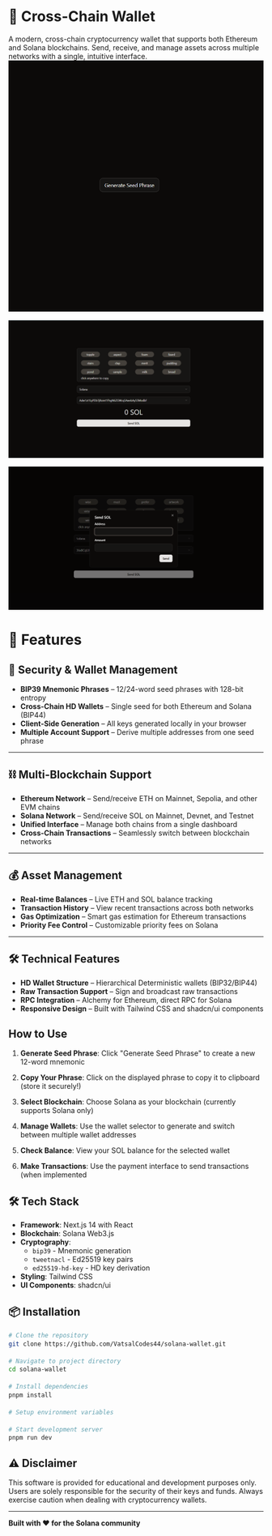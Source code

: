 
# 🎒 Cross-Chain Wallet
A modern, cross-chain cryptocurrency wallet that supports both Ethereum and Solana blockchains. Send, receive, and manage assets across multiple networks with a single, intuitive interface.
![Solana Wallet](https://github.com/VatsalCodes44/solana-wallet/blob/main/public/Screenshot1.png)

![Solana Wallet](https://github.com/VatsalCodes44/solana-wallet/blob/main/public/Screenshot3.png)

![Solana Wallet](https://github.com/VatsalCodes44/solana-wallet/blob/main/public/Screenshot2.png)

# 🌟 Features

## 🔐 Security & Wallet Management
- **BIP39 Mnemonic Phrases** – 12/24-word seed phrases with 128-bit entropy  
- **Cross-Chain HD Wallets** – Single seed for both Ethereum and Solana (BIP44)  
- **Client-Side Generation** – All keys generated locally in your browser  
- **Multiple Account Support** – Derive multiple addresses from one seed phrase  

---

## ⛓️ Multi-Blockchain Support
- **Ethereum Network** – Send/receive ETH on Mainnet, Sepolia, and other EVM chains  
- **Solana Network** – Send/receive SOL on Mainnet, Devnet, and Testnet  
- **Unified Interface** – Manage both chains from a single dashboard  
- **Cross-Chain Transactions** – Seamlessly switch between blockchain networks  

---

## 💰 Asset Management
- **Real-time Balances** – Live ETH and SOL balance tracking  
- **Transaction History** – View recent transactions across both networks  
- **Gas Optimization** – Smart gas estimation for Ethereum transactions  
- **Priority Fee Control** – Customizable priority fees on Solana  

---

## 🛠️ Technical Features
- **HD Wallet Structure** – Hierarchical Deterministic wallets (BIP32/BIP44)  
- **Raw Transaction Support** – Sign and broadcast raw transactions  
- **RPC Integration** – Alchemy for Ethereum, direct RPC for Solana  
- **Responsive Design** – Built with Tailwind CSS and shadcn/ui components  


## How to Use
1.  **Generate Seed Phrase**: Click "Generate Seed Phrase" to create a new 12-word mnemonic
    
2.  **Copy Your Phrase**: Click on the displayed phrase to copy it to clipboard (store it securely!)
    
3.  **Select Blockchain**: Choose Solana as your blockchain (currently supports Solana only)
    
4.  **Manage Wallets**: Use the wallet selector to generate and switch between multiple wallet addresses
    
5.  **Check Balance**: View your SOL balance for the selected wallet
    
6.  **Make Transactions**: Use the payment interface to send transactions (when implemented

## 🛠️ Tech Stack

- **Framework**: Next.js 14 with React
- **Blockchain**: Solana Web3.js
- **Cryptography**: 
  - `bip39` - Mnemonic generation
  - `tweetnacl` - Ed25519 key pairs
  - `ed25519-hd-key` - HD key derivation
- **Styling**: Tailwind CSS
- **UI Components**: shadcn/ui

## 📦 Installation

```bash
# Clone the repository
git clone https://github.com/VatsalCodes44/solana-wallet.git

# Navigate to project directory
cd solana-wallet

# Install dependencies
pnpm install

# Setup environment variables

# Start development server
pnpm run dev
```

## ⚠️ Disclaimer

This software is provided for educational and development purposes only. Users are solely responsible for the security of their keys and funds. Always exercise caution when dealing with cryptocurrency wallets.

----------

**Built with ❤️ for the Solana community**